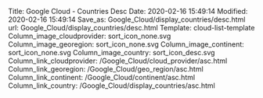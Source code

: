 Title: Google Cloud - Countries Desc
Date: 2020-02-16 15:49:14
Modified: 2020-02-16 15:49:14
Save_as: Google_Cloud/display_countries/desc.html
url: Google_Cloud/display_countries/desc.html
Template: cloud-list-template
Column_image_cloudprovider: sort_icon_none.svg
Column_image_georegion: sort_icon_none.svg
Column_image_continent: sort_icon_none.svg
Column_image_country: sort_icon_desc.svg
Column_link_cloudprovider: /Google_Cloud/cloud_provider/asc.html
Column_link_georegion: /Google_Cloud/geo_region/asc.html
Column_link_continent: /Google_Cloud/continent/asc.html
Column_link_country: /Google_Cloud/display_countries/asc.html